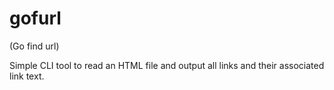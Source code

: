 # gofurl
(Go find url)

Simple CLI tool to read an HTML file and output all links and their associated link text.
